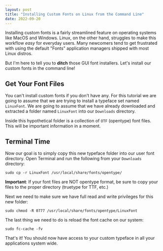```yaml
---
layout: post
title: "Installing Custom Fonts on Linux from the Command Line"
date: 2022-09-20
---
```



Installing custom fonts is a fairly streamlined feature on operating systems like MacOS and Windows. Linux, on the other hand, struggles to make this workflow *easy* for everyday users. Many newcomers tend to get frustrated with using the default "Fonts" application managers shipped with most Linux distros.

But I'm here to tell you to **ditch** those GUI font installers. Let's install our custom fonts in the command line!

## Get Your Font Files

You can't install custom fonts if you don't have any. For this tutorial we are going to assume that we are trying to install a typeface set named `LinuxFont`. We are going to assume that we have already downloaded and extracted a folder named `LinuxFont` into our `Downloads` directory.

Inside this hypothetical folder is a collection of `OTF` (opentype) font files. This will be important information in a moment.

## Terminal Time

Now our goal is to simply copy this new typeface folder into our user font directory. Open Terminal and run the following from your `Downloads` directory:


    sudo cp -r LinuxFont /usr/local/share/fonts/opentype/


**Important**: If your font files are NOT opentype format, be sure to copy your files to the proper directory (truetype for TTF, etc.)

Next we need to make sure we have full read and write privileges for this new folder:


    sudo chmod -R 0777 /usr/local/share/fonts/opentype/LinuxFont


The last thing we need to do is reload the font cache on our system:


    sudo fc-cache -fv


That's it! You should now have access to your custom typeface in all your applications system wide.
